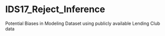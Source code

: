 # IDS17_Reject_Inference
Potential Biases in Modeling Dataset using publicly available Lending Club data
